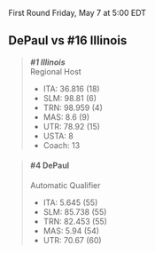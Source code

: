 First Round
Friday, May 7 at 5:00 EDT
## DePaul vs #16 Illinois

> ***#1 Illinois***  
> Regional Host  
> - ITA: 36.816 (18)  
> - SLM: 98.81 (6)  
> - TRN: 98.959 (4)  
> - MAS: 8.6 (9)  
> - UTR: 78.92 (15)  
> - USTA: 8  
> - Coach: 13  

> #### #4 DePaul  
> Automatic Qualifier  
> - ITA: 5.645 (55)  
> - SLM: 85.738 (55)  
> - TRN: 82.453 (55)  
> - MAS: 5.94 (54)  
> - UTR: 70.67 (60)  